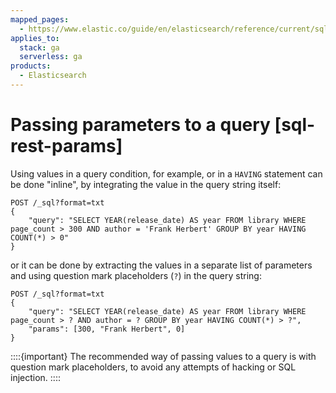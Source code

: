 ```yaml
---
mapped_pages:
  - https://www.elastic.co/guide/en/elasticsearch/reference/current/sql-rest-params.html
applies_to:
  stack: ga
  serverless: ga
products:
  - Elasticsearch
---
```


# Passing parameters to a query [sql-rest-params]

Using values in a query condition, for example, or in a `HAVING` statement can be done "inline", by integrating the value in the query string itself:

```console
POST /_sql?format=txt
{
	"query": "SELECT YEAR(release_date) AS year FROM library WHERE page_count > 300 AND author = 'Frank Herbert' GROUP BY year HAVING COUNT(*) > 0"
}
```

or it can be done by extracting the values in a separate list of parameters and using question mark placeholders (`?`) in the query string:

```console
POST /_sql?format=txt
{
	"query": "SELECT YEAR(release_date) AS year FROM library WHERE page_count > ? AND author = ? GROUP BY year HAVING COUNT(*) > ?",
	"params": [300, "Frank Herbert", 0]
}
```

::::{important} 
The recommended way of passing values to a query is with question mark placeholders, to avoid any attempts of hacking or SQL injection.
::::


